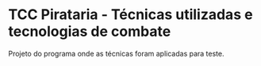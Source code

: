 # TCC  Pirataria - Técnicas utilizadas e tecnologias de combate
Projeto do programa onde as técnicas foram aplicadas para teste.
